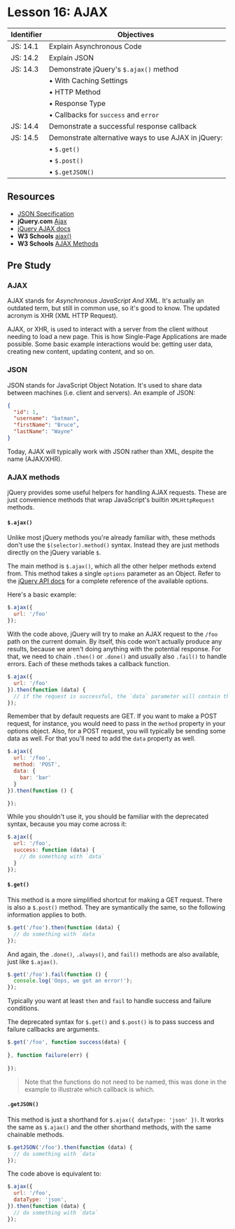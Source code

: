 # Lesson 16: AJAX

Identifier   | Objectives
-------------|------------
JS: 14.1     | Explain Asynchronous Code
JS: 14.2     | Explain JSON
JS: 14.3     | Demonstrate jQuery's `$.ajax()` method
             | &bull; With Caching Settings
             | &bull; HTTP Method
             | &bull; Response Type
             | &bull; Callbacks for `success` and `error`
JS: 14.4     | Demonstrate a successful response callback
JS: 14.5     | Demonstrate alternative ways to use AJAX in jQuery:
             | &bull; `$.get()`
             | &bull; `$.post()`
             | &bull; `$.getJSON()`

## Resources

- [JSON Specification](http://www.json.org/)
- __jQuery.com__ [Ajax](http://learn.jquery.com/ajax/)
- [jQuery AJAX docs][ajax docs]
- __W3 Schools__ [ajax()](http://www.w3schools.com/jquery/ajax_ajax.asp)
- __W3 Schools__ [AJAX Methods](http://www.w3schools.com/jquery/jquery_ref_ajax.asp)

## Pre Study

### AJAX

AJAX stands for *Asynchronous JavaScript And XML*. It's actually an outdated term, but still in common use, so it's good to know. The updated acronym is XHR (XML HTTP Request). 

AJAX, or XHR, is used to interact with a server from the client without needing to load a new page. This is how Single-Page Applications are made possible. Some basic example interactions would be: getting user data, creating new content, updating content, and so on.

### JSON

JSON stands for JavaScript Object Notation. It's used to share data between machines (i.e. client and servers). An example of JSON:

```json
{
  "id": 1,
  "username": "batman",
  "firstName": "Bruce",
  "lastName": "Wayne"
}
```

Today, AJAX will typically work with JSON rather than XML, despite the name (AJAX/XHR).

### AJAX methods

jQuery provides some useful helpers for handling AJAX requests. These are just convenience methods that wrap JavaScript's builtin `XMLHttpRequest` methods.

#### `$.ajax()`

Unlike most jQuery methods you're already familiar with, these methods don't use the `$(selector).method()` syntax. Instead they are just methods directly on the jQuery variable `$`.

The main method is `$.ajax()`, which all the other helper methods extend from. This method takes a single `options` parameter as an Object. Refer to the [jQuery API docs][ajax docs] for a complete reference of the available options.

Here's a basic example:

```js
$.ajax({
  url: '/foo'
});
```

With the code above, jQuery will try to make an AJAX request to the `/foo` path on the current domain. By itself, this code won't actually produce any results, because we aren't doing anything with the potential response. For that, we need to chain `.then()` or `.done()` and usually also `.fail()` to handle errors. Each of these methods takes a callback function.

```js
$.ajax({
  url: '/foo'
}).then(function (data) {
  // if the request is successful, the `data` parameter will contain the results
});
```

Remember that by default requests are GET. If you want to make a POST request, for instance, you would need to pass in the `method` property in your options object. Also, for a POST request, you will typically be sending some data as well. For that you'll need to add the `data` property as well.

```js
$.ajax({
  url: '/foo',
  method: 'POST',
  data: {
    bar: 'bar'
  }
}).then(function () {

});
```

While you shouldn't use it, you should be familiar with the deprecated syntax, because you may come across it:

```js
$.ajax({
  url: '/foo',
  success: function (data) {
    // do something with `data`
  }
});
```

#### `$.get()`

This method is a more simplified shortcut for making a GET request. There is also a `$.post()` method. They are symantically the same, so the following information applies to both.

```js
$.get('/foo').then(function (data) {
  // do something with `data
});
```

And again, the `.done()`, `.always()`, and `fail()` methods are also available, just like `$.ajax()`.

```js
$.get('/foo').fail(function () {
  console.log('Oops, we got an error!');
});
```

Typically you want at least `then` and `fail` to handle success and failure conditions.

The deprecated syntax for `$.get()` and `$.post()` is to pass success and failure callbacks are arguments.

```js
$.get('/foo', function success(data) {
  
}, function failure(err) {
  
});
```

> Note that the functions do not need to be named, this was done in the example to illustrate which callback is which.

#### `.getJSON()`

This method is just a shorthand for `$.ajax({ dataType: 'json' })`. It works the same as `$.ajax()` and the other shorthand methods, with the same chainable methods. 

```js
$.getJSON('/foo').then(function (data) {
  // do something with `data`
});
```

The code above is equivalent to:

```js
$.ajax({
  url: '/foo',
  dataType: 'json',
}).then(function (data) {
  // do something with `data`
});
```

[ajax docs]: http://api.jquery.com/jQuery.ajax/ "jQuery.ajax() documentation"
